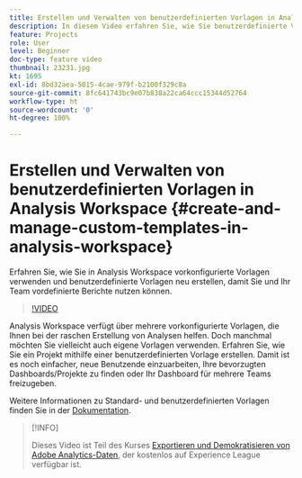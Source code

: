 ```yaml
---
title: Erstellen und Verwalten von benutzerdefinierten Vorlagen in Analysis Workspace
description: In diesem Video erfahren Sie, wie Sie benutzerdefinierte Vorlagen in Analysis Workspace erstellen, damit Sie und Ihr Team mit einem bestimmten Satz an Berichten starten können.
feature: Projects
role: User
level: Beginner
doc-type: feature video
thumbnail: 23231.jpg
kt: 1695
exl-id: 8bd32aea-5015-4cae-979f-b2100f329c8a
source-git-commit: 8fc641743bc9e07b838a22ca64ccc15344d52764
workflow-type: ht
source-wordcount: '0'
ht-degree: 100%

---
```


# Erstellen und Verwalten von benutzerdefinierten Vorlagen in Analysis Workspace {#create-and-manage-custom-templates-in-analysis-workspace}

Erfahren Sie, wie Sie in Analysis Workspace vorkonfigurierte Vorlagen verwenden und benutzerdefinierte Vorlagen neu erstellen, damit Sie und Ihr Team vordefinierte Berichte nutzen können.

>[!VIDEO](https://video.tv.adobe.com/v/23231/?quality=12&learn=on)

Analysis Workspace verfügt über mehrere vorkonfigurierte Vorlagen, die Ihnen bei der raschen Erstellung von Analysen helfen. Doch manchmal möchten Sie vielleicht auch eigene Vorlagen verwenden. Erfahren Sie, wie Sie ein Projekt mithilfe einer benutzerdefinierten Vorlage erstellen. Damit ist es noch einfacher, neue Benutzende einzuarbeiten, Ihre bevorzugten Dashboards/Projekte zu finden oder Ihr Dashboard für mehrere Teams freizugeben.

Weitere Informationen zu Standard- und benutzerdefinierten Vorlagen finden Sie in der [Dokumentation](https://experienceleague.adobe.com/docs/analytics/analyze/analysis-workspace/build-workspace-project/starter-projects.html?lang=de).

>[!INFO]
>
> Dieses Video ist Teil des Kurses [Exportieren und Demokratisieren von Adobe Analytics-Daten](https://experienceleague.adobe.com/?recommended=Analytics-A-1-2022.1.democratizing&amp;lang=de), der kostenlos auf Experience League verfügbar ist.
